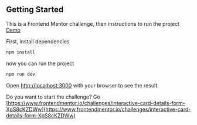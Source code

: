 ## Getting Started

This is a Frontend Mentor challenge, then instructions to run the project  [Demo](https://interactive-card-details-form-phi.vercel.app/)

First, install dependencies

```bash
npm install
```

now you can run the project

```bash
npm run dev
```

Open [http://localhost:3000](http://localhost:3000) with your browser to see the result.

Do you want to start the challenge?
Go [https://www.frontendmentor.io/challenges/interactive-card-details-form-XpS8cKZDWw](https://www.frontendmentor.io/challenges/interactive-card-details-form-XpS8cKZDWw)
